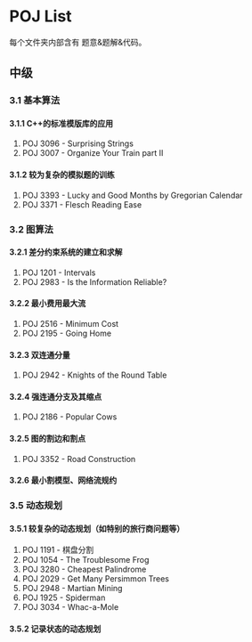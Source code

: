 # POJ List

每个文件夹内部含有 题意&题解&代码。

## 中级

### 3.1 基本算法

#### 3.1.1 C++的标准模版库的应用

1. POJ 3096 - Surprising Strings
2. POJ 3007 - Organize Your Train part II

#### 3.1.2 较为复杂的模拟题的训练

1. POJ 3393 - Lucky and Good Months by Gregorian Calendar
2. POJ 3371 - Flesch Reading Ease

### 3.2 图算法

#### 3.2.1 差分约束系统的建立和求解

1. POJ 1201 - Intervals
2. POJ 2983 - Is the Information Reliable?

#### 3.2.2 最小费用最大流

1. POJ 2516 - Minimum Cost
2. POJ 2195 - Going Home

#### 3.2.3 双连通分量

1. POJ 2942 - Knights of the Round Table

#### 3.2.4 强连通分支及其缩点

1. POJ 2186 - Popular Cows

#### 3.2.5 图的割边和割点

1. POJ 3352 - Road Construction

#### 3.2.6 最小割模型、网络流规约

### 3.5 动态规划

#### 3.5.1 较复杂的动态规划（如特别的旅行商问题等）
1. POJ 1191 - 棋盘分割
1. POJ 1054 - The Troublesome Frog
3. POJ 3280 - Cheapest Palindrome
3. POJ 2029 - Get Many Persimmon Trees
3. POJ 2948 - Martian Mining
3. POJ 1925 - Spiderman
3. POJ 3034 - Whac-a-Mole

#### 3.5.2 记录状态的动态规划


